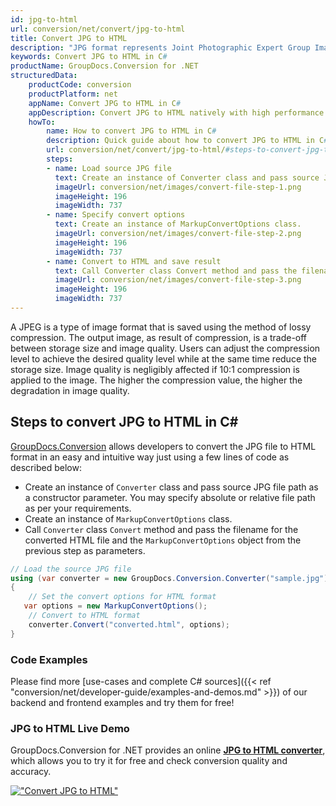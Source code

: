 ```yaml
---
id: jpg-to-html
url: conversion/net/convert/jpg-to-html
title: Convert JPG to HTML
description: "JPG format represents Joint Photographic Expert Group Image File with .jpg extension. Learn how to convert JPG to HTML file programmatically in C# language using GroupDocs.Conversion for .NET library."
keywords: Convert JPG to HTML in C#
productName: GroupDocs.Conversion for .NET
structuredData:
    productCode: conversion
    productPlatform: net
    appName: Convert JPG to HTML in C#
    appDescription: Convert JPG to HTML natively with high performance using C# language and server side GroupDocs.Conversion for .NET APIs, without the use of any software like Microsoft or Open Office.
    howTo:
        name: How to convert JPG to HTML in C# 
        description: Quick guide about how to convert JPG to HTML in C# with high performance and accuracy.
        url: conversion/net/convert/jpg-to-html/#steps-to-convert-jpg-to-html-in-c
        steps:
        - name: Load source JPG file 
          text: Create an instance of Converter class and pass source JPG file path as a constructor parameter. You may specify absolute or relative file path as per your requirements. 
          imageUrl: conversion/net/images/convert-file-step-1.png
          imageHeight: 196
          imageWidth: 737
        - name: Specify convert options 
          text: Create an instance of MarkupConvertOptions class.
          imageUrl: conversion/net/images/convert-file-step-2.png
          imageHeight: 196
          imageWidth: 737
        - name: Convert to HTML and save result 
          text: Call Converter class Convert method and pass the filename for the converted HTML file and the MarkupConvertOptions object from the previous step as parameters.
          imageUrl: conversion/net/images/convert-file-step-3.png
          imageHeight: 196
          imageWidth: 737
---
```


A JPEG is a type of image format that is saved using the method of lossy compression. The output image, as result of compression, is a trade-off between storage size and image quality. Users can adjust the compression level to achieve the desired quality level while at the same time reduce the storage size. Image quality is negligibly affected if 10:1 compression is applied to the image.  The higher the compression value, the higher the degradation in image quality.

## Steps to convert JPG to HTML in C#

[GroupDocs.Conversion](https://products.groupdocs.com/conversion/net) allows developers to convert the JPG file to HTML format in an easy and intuitive way just using a few lines of code as described below:

* Create an instance of `Converter` class and pass source JPG file path as a constructor parameter. You may specify absolute or relative file path as per your requirements. 
* Create an instance of `MarkupConvertOptions` class.
* Call `Converter` class `Convert` method and pass the filename for the converted HTML file and the `MarkupConvertOptions` object from the previous step as parameters.

```csharp
// Load the source JPG file
using (var converter = new GroupDocs.Conversion.Converter("sample.jpg"))
{
    // Set the convert options for HTML format
   var options = new MarkupConvertOptions();
    // Convert to HTML format
    converter.Convert("converted.html", options);
}
```

### Code Examples

Please find more [use-cases and complete C# sources]({{< ref "conversion/net/developer-guide/examples-and-demos.md" >}}) of our backend and frontend examples and try them for free!

### JPG to HTML Live Demo

GroupDocs.Conversion for .NET provides an online [**JPG to HTML converter**](https://products.groupdocs.app/conversion/jpg-to-html), which allows you to try it for free and check conversion quality and accuracy.

[!["Convert JPG to HTML"](conversion/net/images/convert-to-html/convert-jpg-to-html.png)](https://products.groupdocs.app/conversion/jpg-to-html)